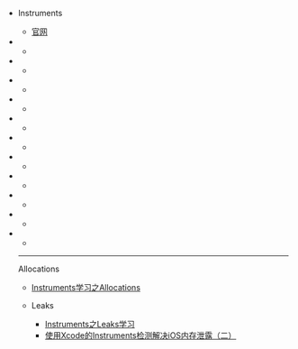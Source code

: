 * Instruments
  * [官网](#)











* * 
* * 
* * 
* * 
* * 
* * 
* * 
* * 
* * 
* * 
* * 


  * * * 
  Allocations
  * [Instruments学习之Allocations](http://www.cnblogs.com/lxlx1798/p/6933195.html)

  * Leaks
    * [Instruments之Leaks学习](http://www.cnblogs.com/lxlx1798/p/6933485.html)
    * [使用Xcode的Instruments检测解决iOS内存泄露（二）](http://www.swifty.cc/610.htm)



